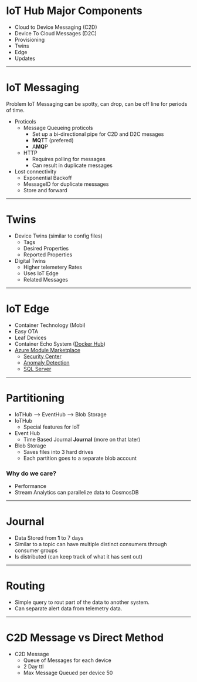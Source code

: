 
# IoT Hub Major Components
* Cloud to Device Messaging (C2D)
* Device To Cloud Messages (D2C)
* Provisioning
* Twins
* Edge
* Updates

---
# IoT Messaging
Problem IoT Messaging can be spotty, can drop, can be off line for periods of time.
* Proticols
  * Message Queueing proticols
    * Set up a bi-directional pipe for C2D and D2C mesages
    * **MQ**TT (prefered)
    * A**MQ**P
  * HTTP
    * Requires polling for messages
    * Can result in duplicate messages
* Lost connectivity
  * Exponential Backoff
  * MessageID for duplicate messages
  * Store and forward

---

# Twins
* Device Twins (similar to config files)
  * Tags
  * Desired Properties
  * Reported Properties
* Digital Twins
  * Higher telemetery Rates
  * Uses IoT Edge
  * Related Messages
---

# IoT Edge
* Container Technology (Mobi)
* Easy OTA
* Leaf Devices
* Container Echo System ([Docker Hub](https://hub.docker.com/))
* [Azure Module Marketplace](https://azuremarketplace.microsoft.com/en/marketplace/apps/category/internet-of-things?page=1&subcategories=iot-edge-modules)
  * [Security Center](https://azuremarketplace.microsoft.com/en/marketplace/apps/azure-security-center.edge-ascforiot?tab=Overview) 
  * [Anomaly Detection](https://azuremarketplace.microsoft.com/en/marketplace/apps/brframe-5175097.unsupervised-anomaly-detection-iot-edge-module?tab=Overview)
  * [SQL Server](https://azuremarketplace.microsoft.com/en/marketplace/apps/microsoft.edge-sql-server-2017?tab=Overview)

---
# Partitioning
* IoTHub --> EventHub --> Blob Storage
* IoTHub
  * Special features for IoT
* Event Hub 
  * Time Based Journal **Journal** (more on that later)
* Blob Storage
  * Saves files into 3 hard drives
  * Each partition goes to a separate blob account
### Why do we care?
* Performance
* Stream Analytics can parallelize data to CosmosDB

---
# Journal
  * Data Stored from **1** to 7 days
  * Similar to a topic can have multiple distinct consumers through consumer groups
  * Is distributed (can keep track of what it has sent out)



---
# Routing
* Simple query to rout part of the data to another system.
* Can separate alert data from telemetry data.

---

# C2D Message vs Direct Method
* C2D Message
  * Queue of Messages for each device
  * 2 Day ttl
  * Max Message Queued per device 50